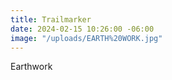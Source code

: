 ```yaml
---
title: Trailmarker
date: 2024-02-15 10:26:00 -06:00
image: "/uploads/EARTH%20WORK.jpg"
---
```


Earthwork